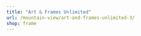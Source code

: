```yaml
---
title: "Art & Frames Unlimited"
url: /mountain-view/art-and-frames-unlimited-3/
shop: frame
---
```

